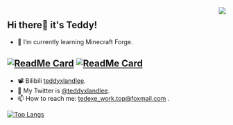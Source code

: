 <img align="right" src="https://github-readme-stats.vercel.app/api?username=teddyxlandlee&show_icons=true&theme=graywhite&count_private=true" /> 

## Hi there👋 it's Teddy! 

- 🌱 I’m currently learning Minecraft Forge.

[![ReadMe Card](https://github-readme-stats.vercel.app/api/pin/?username=Featurehouse&repo=sweet_potato-release&theme=graywhite)](https://github.com/Featurehouse/sweet_potato-release)
[![ReadMe Card](https://github-readme-stats.vercel.app/api/pin/?username=Featurehouse&repo=sweet_potato-source&theme=graywhite)](https://github.com/Featurehouse/sweet_potato-source)
--------------------------------

- :film_projector: Bilibili [teddyxlandlee](https://space.bilibili.com/578744436).
- 💬 My Twitter is [@teddyxlandlee](https://twitter.com/teddyxlandlee).
- 📫 How to reach me: tedexe_work.top@foxmail.com .



[![Top Langs](https://github-readme-stats.vercel.app/api/top-langs/?username=teddyxlandlee&layout=compact)](https://github.com/teddyxlandlee)
